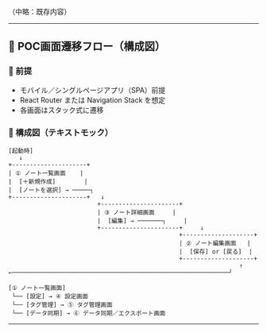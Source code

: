 （中略：既存内容）

---

## 🔀 POC画面遷移フロー（構成図）

### 🎯 前提
- モバイル／シングルページアプリ（SPA）前提
- React Router または Navigation Stack を想定
- 各画面はスタック式に遷移

### 📘 構成図（テキストモック）

```plaintext
[起動時]
   ↓
+---------------------+
| ① ノート一覧画面    |
|  [＋新規作成]        |
|  [ノートを選択] → ─────┐
+---------------------+   ↓
                         +----------------------+
                         | ③ ノート詳細画面     |
                         |  [編集] → ───────┐     |
                         +----------------------+     ↓
                                                +--------------------+
                                                | ② ノート編集画面   |
                                                |  [保存] or [戻る]  |
                                                +--------------------+
                                                                 ↑
←─────────────────────────────────────────────────────────────┘

[① ノート一覧画面]  
 └── [設定] → ④ 設定画面  
 └── [タグ管理] → ⑤ タグ管理画面  
 └── [データ同期] → ⑥ データ同期／エクスポート画面
```

---

